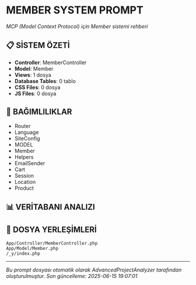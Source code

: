 # MEMBER SYSTEM PROMPT
*MCP (Model Context Protocol) için Member sistemi rehberi*

## 📋 SİSTEM ÖZETİ
- **Controller**: MemberController
- **Model**: Member
- **Views**: 1 dosya
- **Database Tables**: 0 tablo
- **CSS Files**: 0 dosya
- **JS Files**: 0 dosya

## 🔗 BAĞIMLILIKLAR
- Router
- Language
- SiteConfig
- MODEL
- Member
- Helpers
- EmailSender
- Cart
- Session
- Location
- Product

## 📊 VERİTABANI ANALIZI
## 📁 DOSYA YERLEŞİMLERİ
```
App/Controller/MemberController.php
App/Model/Member.php
/_y/index.php
```

---
*Bu prompt dosyası otomatik olarak AdvancedProjectAnalyzer tarafından oluşturulmuştur.*
*Son güncelleme: 2025-06-15 19:07:01*
